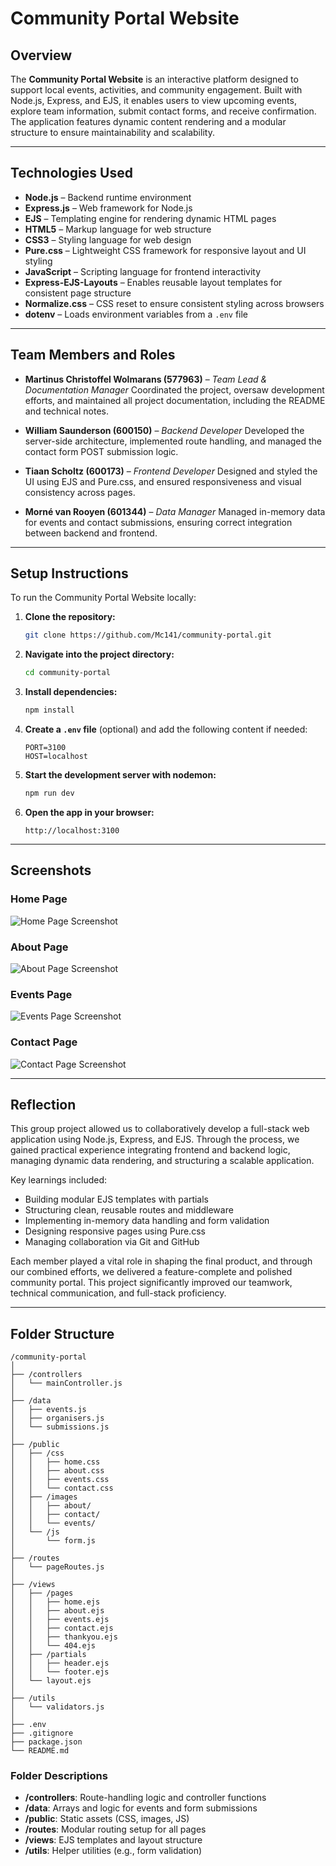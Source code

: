 # Community Portal Website

## Overview

The **Community Portal Website** is an interactive platform designed to support local events, activities, and community engagement. Built with Node.js, Express, and EJS, it enables users to view upcoming events, explore team information, submit contact forms, and receive confirmation. The application features dynamic content rendering and a modular structure to ensure maintainability and scalability.

---

## Technologies Used

* **Node.js** – Backend runtime environment
* **Express.js** – Web framework for Node.js
* **EJS** – Templating engine for rendering dynamic HTML pages
* **HTML5** – Markup language for web structure
* **CSS3** – Styling language for web design
* **Pure.css** – Lightweight CSS framework for responsive layout and UI styling
* **JavaScript** – Scripting language for frontend interactivity
* **Express-EJS-Layouts** – Enables reusable layout templates for consistent page structure
* **Normalize.css** – CSS reset to ensure consistent styling across browsers
* **dotenv** – Loads environment variables from a `.env` file

---

## Team Members and Roles

* **Martinus Christoffel Wolmarans (577963)** – *Team Lead & Documentation Manager*
  Coordinated the project, oversaw development efforts, and maintained all project documentation, including the README and technical notes.

* **William Saunderson (600150)** – *Backend Developer*
  Developed the server-side architecture, implemented route handling, and managed the contact form POST submission logic.

* **Tiaan Scholtz (600173)** – *Frontend Developer*
  Designed and styled the UI using EJS and Pure.css, and ensured responsiveness and visual consistency across pages.

* **Morné van Rooyen (601344)** – *Data Manager*
  Managed in-memory data for events and contact submissions, ensuring correct integration between backend and frontend.

---

## Setup Instructions

To run the Community Portal Website locally:

1. **Clone the repository:**

   ```bash
   git clone https://github.com/Mc141/community-portal.git
   ```

2. **Navigate into the project directory:**

   ```bash
   cd community-portal
   ```

3. **Install dependencies:**

   ```bash
   npm install
   ```

4. **Create a `.env` file** (optional) and add the following content if needed:

   ```
   PORT=3100
   HOST=localhost
   ```

5. **Start the development server with nodemon:**

   ```bash
   npm run dev
   ```

6. **Open the app in your browser:**

   ```
   http://localhost:3100
   ```

---

## Screenshots

### Home Page

![Home Page Screenshot](./screenshots/home.png)

### About Page

![About Page Screenshot](./screenshots/about.png)

### Events Page

![Events Page Screenshot](./screenshots/events.png)

### Contact Page

![Contact Page Screenshot](./screenshots/contact.png)

---

## Reflection

This group project allowed us to collaboratively develop a full-stack web application using Node.js, Express, and EJS. Through the process, we gained practical experience integrating frontend and backend logic, managing dynamic data rendering, and structuring a scalable application.

Key learnings included:

* Building modular EJS templates with partials
* Structuring clean, reusable routes and middleware
* Implementing in-memory data handling and form validation
* Designing responsive pages using Pure.css
* Managing collaboration via Git and GitHub

Each member played a vital role in shaping the final product, and through our combined efforts, we delivered a feature-complete and polished community portal. This project significantly improved our teamwork, technical communication, and full-stack proficiency.

---

## Folder Structure

```
/community-portal
│
├── /controllers
│   └── mainController.js
│
├── /data
│   ├── events.js
│   ├── organisers.js
│   └── submissions.js
│
├── /public
│   ├── /css
│   │   ├── home.css
│   │   ├── about.css
│   │   ├── events.css
│   │   └── contact.css
│   ├── /images
│   │   ├── about/
│   │   ├── contact/
│   │   └── events/
│   └── /js
│       └── form.js
│
├── /routes
│   └── pageRoutes.js
│
├── /views
│   ├── /pages
│   │   ├── home.ejs
│   │   ├── about.ejs
│   │   ├── events.ejs
│   │   ├── contact.ejs
│   │   ├── thankyou.ejs
│   │   └── 404.ejs
│   ├── /partials
│   │   ├── header.ejs
│   │   └── footer.ejs
│   └── layout.ejs
│
├── /utils
│   └── validators.js
│
├── .env
├── .gitignore
├── package.json
└── README.md
```

### Folder Descriptions

* **/controllers**: Route-handling logic and controller functions
* **/data**: Arrays and logic for events and form submissions
* **/public**: Static assets (CSS, images, JS)
* **/routes**: Modular routing setup for all pages
* **/views**: EJS templates and layout structure
* **/utils**: Helper utilities (e.g., form validation)
